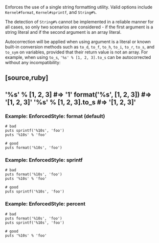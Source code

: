 Enforces the use of a single string formatting utility.
Valid options include `Kernel#format`, `Kernel#sprintf`, and `String#%`.

The detection of `String#%` cannot be implemented in a reliable
manner for all cases, so only two scenarios are considered -
if the first argument is a string literal and if the second
argument is an array literal.

Autocorrection will be applied when using argument is a literal or known built-in conversion
methods such as `to_d`, `to_f`, `to_h`, `to_i`, `to_r`, `to_s`, and `to_sym` on variables,
provided that their return value is not an array. For example, when using `to_s`,
`'%s' % [1, 2, 3].to_s` can be autocorrected without any incompatibility:

[source,ruby]
----
'%s' % [1, 2, 3]        #=> '1'
format('%s', [1, 2, 3]) #=> '[1, 2, 3]'
'%s' % [1, 2, 3].to_s   #=> '[1, 2, 3]'
----

### Example: EnforcedStyle: format (default)
    # bad
    puts sprintf('%10s', 'foo')
    puts '%10s' % 'foo'

    # good
    puts format('%10s', 'foo')

### Example: EnforcedStyle: sprintf
    # bad
    puts format('%10s', 'foo')
    puts '%10s' % 'foo'

    # good
    puts sprintf('%10s', 'foo')

### Example: EnforcedStyle: percent
    # bad
    puts format('%10s', 'foo')
    puts sprintf('%10s', 'foo')

    # good
    puts '%10s' % 'foo'

